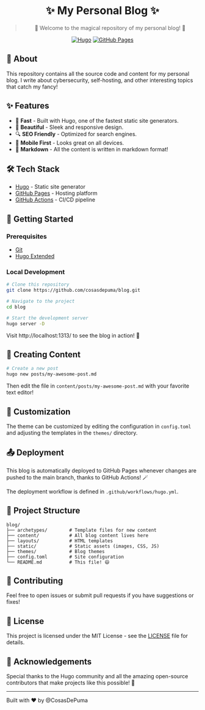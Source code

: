 <div align="center">

# ✨ My Personal Blog ✨
> 🌈 Welcome to the magical repository of my personal blog! 🚀

[![Hugo](https://img.shields.io/badge/Hugo-FF4088?style=for-the-badge&logo=hugo&logoColor=white)](https://gohugo.io)
[![GitHub Pages](https://img.shields.io/badge/GitHub_Pages-222222?style=for-the-badge&logo=github&logoColor=white)](https://cosasdepuma.github.io/blog)


</div>

## 📖 About

This repository contains all the source code and content for my personal blog. I write about cybersecurity, self-hosting, and other interesting topics that catch my fancy!

## ✨ Features

- 🚀 **Fast** - Built with Hugo, one of the fastest static site generators.
- 🎨 **Beautiful** - Sleek and responsive design.
- 🔍 **SEO Friendly** - Optimized for search engines.
- 📱 **Mobile First** - Looks great on all devices.
- 📝 **Markdown** - All the content is written in markdown format!

## 🛠️ Tech Stack

- [Hugo](https://gohugo.io/) - Static site generator
- [GitHub Pages](https://pages.github.com/) - Hosting platform
- [GitHub Actions](https://github.com/features/actions) - CI/CD pipeline

## 🚀 Getting Started

### Prerequisites

- [Git](https://git-scm.com/)
- [Hugo Extended](https://gohugo.io/installation/)

### Local Development

```bash
# Clone this repository
git clone https://github.com/cosasdepuma/blog.git

# Navigate to the project
cd blog

# Start the development server
hugo server -D
```

Visit http://localhost:1313/ to see the blog in action! 🎉

## 📝 Creating Content

```bash
# Create a new post
hugo new posts/my-awesome-post.md
```

Then edit the file in `content/posts/my-awesome-post.md` with your favorite text editor!

## 🎨 Customization

The theme can be customized by editing the configuration in `config.toml` and adjusting the templates in the `themes/` directory.

## 📤 Deployment

This blog is automatically deployed to GitHub Pages whenever changes are pushed to the main branch, thanks to GitHub Actions! 🪄

The deployment workflow is defined in `.github/workflows/hugo.yml`.

## 📂 Project Structure

```
blog/
├── archetypes/        # Template files for new content
├── content/           # All blog content lives here
├── layouts/           # HTML templates
├── static/            # Static assets (images, CSS, JS)
├── themes/            # Blog themes
├── config.toml        # Site configuration
└── README.md          # This file! 😄
```

## 🤝 Contributing

Feel free to open issues or submit pull requests if you have suggestions or fixes!

## 📜 License

This project is licensed under the MIT License - see the [LICENSE](LICENSE) file for details.

## 🙏 Acknowledgements

Special thanks to the Hugo community and all the amazing open-source contributors that make projects like this possible! 💖

---

Built with ❤️ by @CosasDePuma